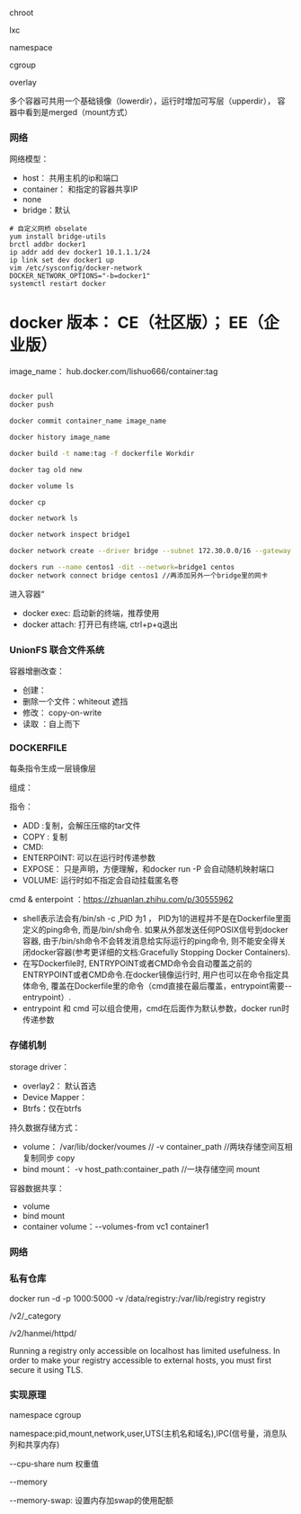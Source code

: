 #
chroot

lxc

namespace

cgroup

overlay


多个容器可共用一个基础镜像（lowerdir），运行时增加可写层（upperdir），
容器中看到是merged（mount方式）

### 网络
网络模型：
- host： 共用主机的ip和端口
- container： 和指定的容器共享IP
- none
- bridge：默认


```
# 自定义网桥 obselate
yum install bridge-utils
brctl addbr docker1
ip addr add dev docker1 10.1.1.1/24
ip link set dev docker1 up
vim /etc/sysconfig/docker-network
DOCKER_NETWORK_OPTIONS="-b=docker1"
systemctl restart docker
```


# docker 版本： CE（社区版）； EE（企业版）

image_name： hub.docker.com/lishuo666/container:tag

```sh

docker pull
docker push

docker commit container_name image_name

docker history image_name

docker build -t name:tag -f dockerfile Workdir

docker tag old new

docker volume ls 

docker cp  

docker network ls 

docker network inspect bridge1

docker network create --driver bridge --subnet 172.30.0.0/16 --gateway 172.30.0.1 bridge1

dockers run --name centos1 -dit --network=bridge1 centos
docker network connect bridge centos1 //再添加另外一个bridge里的网卡


```
进入容器“
- docker exec: 启动新的终端，推荐使用
- docker attach: 打开已有终端, ctrl+p+q退出

### UnionFS 联合文件系统

容器增删改查：
- 创建：
- 删除一个文件：whiteout 遮挡
- 修改： copy-on-write
- 读取 ：自上而下

### DOCKERFILE
每条指令生成一层镜像层

组成：

指令：
- ADD :复制，会解压压缩的tar文件
- COPY : 复制
- CMD: 
- ENTERPOINT:  可以在运行时传递参数
- EXPOSE： 只是声明，方便理解，和docker run -P 会自动随机映射端口
- VOLUME: 运行时如不指定会自动挂载匿名卷

cmd & enterpoint ：https://zhuanlan.zhihu.com/p/30555962              
- shell表示法会有/bin/sh -c ,PID 为1 ， PID为1的进程并不是在Dockerfile里面定义的ping命令, 而是/bin/sh命令. 如果从外部发送任何POSIX信号到docker容器, 由于/bin/sh命令不会转发消息给实际运行的ping命令, 则不能安全得关闭docker容器(参考更详细的文档:Gracefully Stopping Docker Containers).
- 在写Dockerfile时, ENTRYPOINT或者CMD命令会自动覆盖之前的ENTRYPOINT或者CMD命令.在docker镜像运行时, 用户也可以在命令指定具体命令, 覆盖在Dockerfile里的命令（cmd直接在最后覆盖，entrypoint需要--entrypoint）.
- entrypoint 和 cmd 可以组合使用，cmd在后面作为默认参数，docker run时传递参数

### 存储机制
storage driver：
- overlay2： 默认首选
- Device Mapper：
- Btrfs：仅在btrfs

持久数据存储方式：
- volume： /var/lib/docker/voumes // -v container_path //两块存储空间互相复制同步 copy
- bind mount： -v host_path:container_path //一块存储空间 mount

容器数据共享：
- volume
- bind mount
- container volume：--volumes-from vc1 container1

### 网络

### 私有仓库

docker run -d -p 1000:5000 -v /data/registry:/var/lib/registry registry

/v2/_category

/v2/hanmei/httpd/

Running a registry only accessible on localhost has limited usefulness. In order to make your registry accessible to external hosts, you must first secure it using TLS.

### 实现原理

namespace cgroup

namespace:pid,mount,network,user,UTS(主机名和域名),IPC(信号量，消息队列和共享内存)

--cpu-share num 权重值

--memory

--memory-swap: 设置内存加swap的使用配额










